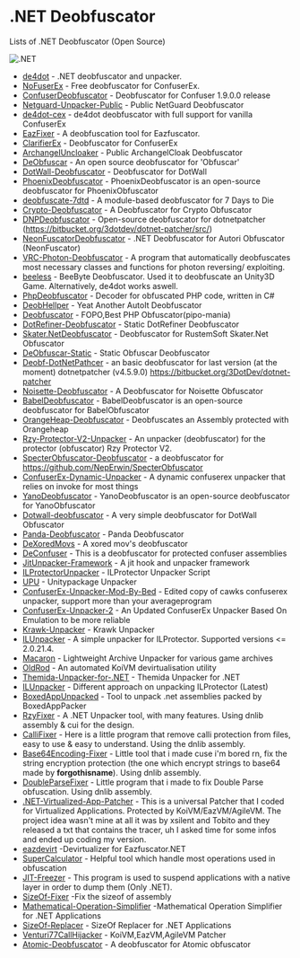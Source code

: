 # .NET Deobfuscator

 Lists of .NET Deobfuscator (Open Source)
 
 ![.NET](https://www.mindphp.com/images/knowledge/IT/Microsoft_.NET_logo.png)

* [de4dot](https://github.com/0xd4d/de4dot) - .NET deobfuscator and unpacker.
* [NoFuserEx](https://github.com/CodeShark-Dev/NoFuserEx) - Free deobfuscator for ConfuserEx.
* [ConfuserDeobfuscator](https://github.com/maddnias/ConfuserDeobfuscator) - Deobfuscator for Confuser 1.9.0.0 release
* [Netguard-Unpacker-Public](https://github.com/Tanasittx/NetGuard-Unpacker-Public) - Public NetGuard Deobfuscator
* [de4dot-cex](https://github.com/ViRb3/de4dot-cex) -  de4dot deobfuscator with full support for vanilla ConfuserEx 
* [EazFixer](https://github.com/HoLLy-HaCKeR/EazFixer) - A deobfuscation tool for Eazfuscator.
* [ClarifierEx](https://github.com/chaplin89/ClarifierEx) - Deobfuscator for ConfuserEx
* [ArchangeIUncloaker](https://github.com/TobitoFatitoNulled/ArchangelUnCloaker) - Public ArchangelCloak Deobfuscator
* [DeObfuscar](https://github.com/XenocodeRCE/DEObfuscar) - An open source deobfuscator for 'Obfuscar'
* [DotWall-Deobfuscator](https://github.com/MindSystemm/DotWall-Deobfuscator) - Deobfuscator for DotWall
* [PhoenixDeobfuscator](https://github.com/n017/PhoenixDeobfuscator) - PhoenixDeobfuscator is an open-source deobfuscator for PhoenixObfuscator
* [deobfuscate-7dtd](https://github.com/DerPopo/deobfuscate-7dtd) - A module-based deobfuscator for 7 Days to Die
* [Crypto-Deobfuscator](https://github.com/Rhotav/Crypto-Deobfuscator) - A Deobfuscator for Crypto Obfuscator
* [DNPDeobfuscator](https://github.com/XenocodeRCE/DNPDeobfuscator) - Open-source deobfuscator for dotnetpatcher (https://bitbucket.org/3dotdev/dotnet-patcher/src/)
* [NeonFuscatorDeobfuscator](https://github.com/Mighty00/NeonFuscatorDeobfuscator) - .NET Deobfuscator for Autori Obfuscator (NeonFuscator)
* [VRC-Photon-Deobfuscator](https://github.com/Colton1skees/VRC-Photon-Deobfuscator) - A program that automatically deobfuscates most necessary classes and functions for photon reversing/ exploiting.
* [beeless](https://github.com/ioncodes/beeless) - BeeByte Deobfuscator. Used it to deobfuscate an Unity3D Game. Alternatively, de4dot works aswell.
* [PhpDeobfuscator](https://github.com/martinlindhe/PhpDeobfuscator) - Decoder for obfuscated PHP code, written in C#
* [DeobHellper](https://github.com/InforgeNet/DeobHellper) - Yeat Another AutoIt Deobfuscator
* [Deobfuscator](https://github.com/NewDelion/Deobfuscator) - FOPO,Best PHP Obfuscator(pipo-mania)
* [DotRefiner-Deobfuscator](https://github.com/DarkObb/DotRefiner-Deobfuscator) - Static DotRefiner Deobfuscator
* [Skater.NetDeobfuscator](https://github.com/MindSystemm/Skater.NetDeobfuscator) - Deobfuscator for RustemSoft Skater.Net Obfuscator
* [DeObfuscar-Static](https://github.com/DarkObb/DeObfuscar-Static) - Static Obfuscar Deobfuscator
* [Deobf-DotNetPathcer](https://github.com/CodeOfDark/Deobf-DotNetPatcher) - an basic deobfuscator for last version (at the moment) dotnetpatcher (v4.5.9.0) https://bitbucket.org/3DotDev/dotnet-patcher
* [Noisette-Deobfuscator](https://github.com/Rhotav/Noisette-Deobfuscator) - A Deobfuscator for Noisette Obfuscator
* [BabelDeobfuscator](https://github.com/n017/BabelDeobfuscator) - BabelDeobfuscator is an open-source deobfuscator for BabelObfuscator
* [OrangeHeap-Deobfuscator](https://github.com/netlool/OrangeHeap-Deobfuscator) - Deobfuscates an Assembly protected with Orangeheap
* [Rzy-Protector-V2-Unpacker](https://github.com/illuZion9999/Rzy-Protector-V2-unpacker) - An unpacker (deobfuscator) for the protector (obfuscator) Rzy Protector V2.
* [SpecterObfuscator-Deobfuscator](https://github.com/XenocodeRCE/SpecterObfuscator-Deobfuscator) - a deobfuscator for https://github.com/NepErwin/SpecterObfuscator
* [ConfuserEx-Dynamic-Unpacker](https://github.com/hadehadehade/deobfuscator) - A dynamic confuserex unpacker that relies on invoke for most things
* [YanoDeobfuscator](https://github.com/n017/YanoDeobfuscator) - YanoDeobfuscator is an open-source deobfuscator for YanoObfuscator
* [Dotwall-deobfuscator](https://github.com/n017/Dotwall-deobfuscator) - A very simple deobfuscator for DotWall Obfuscator
* [Panda-Deobfuscator](https://github.com/Alxs009/Panda-Deobfuscator) - Panda Deobfuscator
* [DeXoredMovs](https://github.com/whereisr0da/DeXoredMovs) - A xored mov's deobfuscator
* [DeConfuser](https://github.com/mbonacci/DeConfuser) - This is a deobfuscator for protected confuser assemblies
* [JitUnpacker-Framework](https://github.com/wwh1004/JitUnpacker-Framework) - A jit hook and unpacker framework
* [ILProtectorUnpacker](https://github.com/RexProg/ILProtectorUnpacker) - ILProtector Unpacker Script
* [UPU](https://github.com/derFunk/UPU) - Unitypackage Unpacker
* [ConfuserEx-Unpacker-Mod-By-Bed](https://github.com/BedTheGod/ConfuserEx-Unpacker-Mod-by-Bed) - Edited copy of cawks confuserex unpacker, support more than your averageprogram
* [ConfuserEx-Unpacker-2](https://github.com/hackovh/ConfuserEx-Unpacker-2) - An Updated ConfuserEx Unpacker Based On Emulation to be more reliable
* [Krawk-Unpacker](https://github.com/cristlxrd/Krawk-Unpacker) - Krawk Unpacker
* [ILUnpacker](https://github.com/Michidu/ILUnpacker) - A simple unpacker for ILProtector. Supported versions <= 2.0.21.4.
* [Macaron](https://github.com/Azukee/Macaron) - Lightweight Archive Unpacker for various game archives
* [OldRod](https://github.com/Washi1337/OldRod) - An automated KoiVM devirtualisation utility
* [Themida-Unpacker-for-.NET](https://github.com/cg10036/Themida-Unpacker-for-.NET) - Themida Unpacker for .NET
* [ILUnpacker](https://github.com/TobitoFatitoNulled/ILPUnpacker) - Different approach on unpacking ILProtector (Latest)
* [BoxedAppUnpacked](https://github.com/MindSystemm/BoxedAppUnpacked) - Tool to unpack .net assemblies packed by BoxedAppPacker
* [RzyFixer](https://github.com/Riziebtw/RzyFixer) - A .NET Unpacker tool, with many features. Using dnlib assembly & cui for the design.
* [CalliFixer](https://github.com/Riziebtw/CalliFixer) - Here is a little program that remove calli protection from files, easy to use & easy to understand. Using the dnlib assembly.
* [Base64Encoding-Fixer](https://github.com/Riziebtw/Base64Encoding-Fixer) - Little tool that i made cuse i'm bored rn, fix the string encryption protection (the one which encrypt strings to base64 made by **forgothisname**). Using dnlib assembly. 
* [DoubleParseFixer](https://github.com/Riziebtw/DoubleParseFixer) - Little program that i made to fix Double Parse obfuscation. Using dnlib assembly.
* [.NET-Virtualized-App-Patcher](https://github.com/ForlaxPy/.NET-Virtualized-Apps-Patcher) - This is a universal Patcher that I coded for Virtualized Applications. Protected by KoiVM/EazVM/AgileVM. The project idea wasn't mine at all it was by xsilent and Tobito and they released a txt that contains the tracer, uh I asked time for some infos and ended up coding my version.
* [eazdevirt](https://github.com/saneki/eazdevirt) -Devirtualizer for Eazfuscator.NET
* [SuperCalculator](https://github.com/MindSystemm/SuperCalculator) - Helpful tool which handle most operations used in obfuscation
* [JIT-Freezer](https://github.com/ZrCulillo/JIT-Freezer) - This program is used to suspend applications with a native layer in order to dump them (Only .NET).
* [SizeOf-Fixer](https://github.com/RivaTesu/SizeOf-Fixer) -Fix the sizeof of assembly
* [Mathematical-Operation-Simplifier](https://github.com/Rhotav/Mathematical-Operation-Simplifier) -Mathematical Operation Simplifier for .NET Applications
* [SizeOf-Replacer](https://github.com/Rhotav/SizeOf-Replacer) - SizeOf Replacer for .NET Applications
* [Venturi77CallHijacker](https://github.com/TobitoFatitoNulled/Venturi77CallHijacker) - KoiVM,EazVM,AgileVM Patcher 
* [Atomic-Deobfuscator](https://github.com/CursedSheep/Atomic-Deobfuscator) - A deobfuscator for Atomic obfuscator
